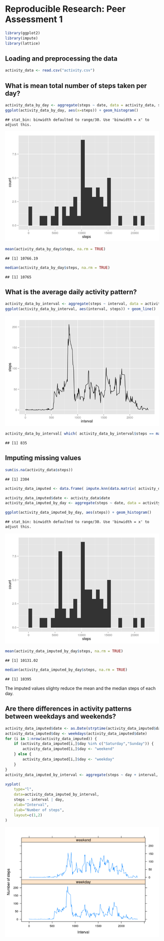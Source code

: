# Reproducible Research: Peer Assessment 1


```r
library(ggplot2)
library(impute)
library(lattice)
```


## Loading and preprocessing the data


```r
activity_data <- read.csv("activity.csv")
```


## What is mean total number of steps taken per day?


```r
activity_data_by_day <- aggregate(steps ~ date, data = activity_data, sum)
ggplot(activity_data_by_day, aes(x=steps)) + geom_histogram()
```

```
## stat_bin: binwidth defaulted to range/30. Use 'binwidth = x' to adjust this.
```

![](PA1_template_files/figure-html/unnamed-chunk-3-1.png) 

```r
mean(activity_data_by_day$steps, na.rm = TRUE)
```

```
## [1] 10766.19
```

```r
median(activity_data_by_day$steps, na.rm = TRUE)
```

```
## [1] 10765
```


## What is the average daily activity pattern?


```r
activity_data_by_interval <- aggregate(steps ~ interval, data = activity_data, mean)
ggplot(activity_data_by_interval, aes(interval, steps)) + geom_line()
```

![](PA1_template_files/figure-html/unnamed-chunk-5-1.png) 


```r
activity_data_by_interval[ which( activity_data_by_interval$steps == max(activity_data_by_interval$steps)),]$interval
```

```
## [1] 835
```

## Imputing missing values


```r
sum(is.na(activity_data$steps))
```

```
## [1] 2304
```


```r
activity_data_imputed <- data.frame( impute.knn(data.matrix( activity_data[c("steps", "interval")] ))$data )
```


```r
activity_data_imputed$date <- activity_data$date
activity_data_imputed_by_day <- aggregate(steps ~ date, data = activity_data_imputed, sum)
```


```r
ggplot(activity_data_imputed_by_day, aes(steps)) + geom_histogram()
```

```
## stat_bin: binwidth defaulted to range/30. Use 'binwidth = x' to adjust this.
```

![](PA1_template_files/figure-html/unnamed-chunk-10-1.png) 

```r
mean(activity_data_imputed_by_day$steps, na.rm = TRUE)
```

```
## [1] 10131.02
```

```r
median(activity_data_imputed_by_day$steps, na.rm = TRUE)
```

```
## [1] 10395
```

The imputed values slighty reduce the mean and the median steps of each day.

## Are there differences in activity patterns between weekdays and weekends?


```r
activity_data_imputed$date <- as.Date(strptime(activity_data_imputed$date, format="%Y-%m-%d"))
activity_data_imputed$day <- weekdays(activity_data_imputed$date)
for (i in 1:nrow(activity_data_imputed)) {
    if (activity_data_imputed[i,]$day %in% c("Saturday","Sunday")) {
        activity_data_imputed[i,]$day <- "weekend"
    } else {
        activity_data_imputed[i,]$day <- "weekday"
    }
}
activity_data_imputed_by_interval <- aggregate(steps ~ day + interval, data = activity_data_imputed, mean)
```


```r
xyplot(
    type="l",
    data=activity_data_imputed_by_interval,
    steps ~ interval | day,
    xlab="Interval",
    ylab="Number of steps",
    layout=c(1,2)
)
```

![](PA1_template_files/figure-html/unnamed-chunk-13-1.png) 
